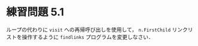 # 練習問題 5.1

ループの代わりに `visit` への再帰呼び出しを使用して，
`n.FirstChild` リンクリストを操作するように `findlinks` プログラムを変更しなさい．
